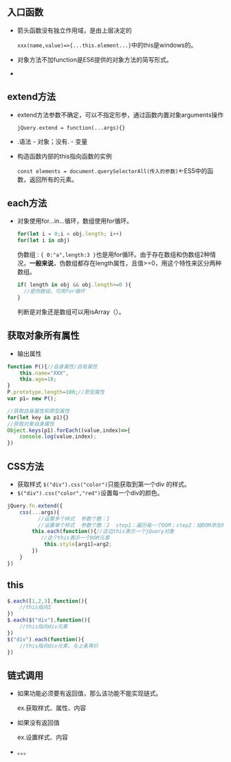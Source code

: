 ## 入口函数

- 箭头函数没有独立作用域，是由上层决定的

  `xxx(name,value)=>{...this.element...}`中的this是windows的。

- 对象方法不加function是ES6提供的对象方法的简写形式。
- 

## extend方法

- extend方法参数不确定，可以不指定形参，通过函数内置对象arguments操作

  `jQuery.extend = function(...args){}`

- .语法 - 对象；没有. - 变量

- 构造函数内部的this指向函数的实例

  `const elements = document.querySelectorAll(传入的参数)`<-ES5中的函数，返回所有的元素。

## each方法

- 对象使用for...in...循环，数组使用for循环。

  ```js
  for(let i = 0;i < obj.length; i++)
  for(let i in obj)
  ```

  伪数组 : `{ 0:"a",length:3 }`也是用for循环。由于存在数组和伪数组2种情况，**一般来说**，伪数组都存在length属性，且值>=0，用这个特性来区分两种数组。

  ```js
  if( length in obj && obj.length>=0 ){
  	//是伪数组，可用for循环
  }
  ```

  判断是对象还是数组可以用isArray（）。

  

## 获取对象所有属性



- 输出属性

```js
function P(){//自身属性/自有属性
	this.name="XXX",
	this.age=18;
}
P.prototype.length=100;//原型属性
var p1= new P();

//获取自身属性和原型属性
for(let key in p1){}
//获取对象自身属性
Object.keys(p1).forEach((value,index)=>{
	console.log(value,index);
})
```

## CSS方法

- 获取样式 `$("div").css("color")`只能获取到第一个div 的样式。
- `$("div").css("color","red")`设置每一个div的颜色。

```js
jQuery.fn.extend({
    css(...args){
          //设置多个样式	参数个数：1
          //设置单个样式	参数个数：2	step1：遍历每一个DOM；step2：给DOM添加样式
        this.each(function(){//这边this表示一个jQuery对象
           //这个this表示一个DOM元素
            this.style[arg1]=arg2;
        })
    }
})
```

 

## this

```js
$.each([1,2,3],function(){
    //this指向1
})
$.each($("div"),function(){
    //this指向div元素
})
$("div").each(function(){
    //this指向div元素，与上条等价
})
```

## 链式调用

- 如果功能必须要有返回值，那么该功能不能实现链式。

  ex.获取样式、属性、内容

- 如果没有返回值

  ex.设置样式、内容

- 。。。

